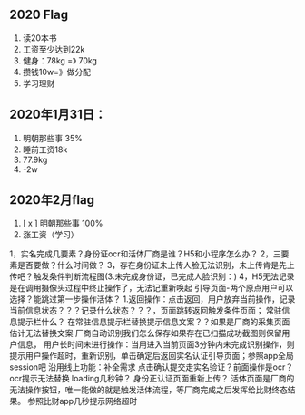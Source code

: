 ## 2020 Flag
1. 读20本书
2. 工资至少达到22k
3. 健身：78kg =》 70kg
4. 攒钱10w=》做分配
5. 学习理财

## 2020年1月31日：
1. 明朝那些事 35%
2. 睡前工资18k
3. 77.9kg
4. -2w

## 2020年2月flag
1. [ x ] 明朝那些事 100%
2. 涨工资（学习）




1，实名完成几要素？身份证ocr和活体厂商是谁？H5和小程序怎么办？
2，三要素是否要做？什么时间做？
3，存在身份证未上传人脸无法识别，未上传肯是先上传吧？触发条件判断流程图(3.未完成身份证，已完成人脸识别：)
4，H5无法记录是在调用摄像头过程中终止操作了，无法记重新唤起
引导页面-两个原点用户可以选择？能跳过第一步操作活体？
1.返回操作：点击返回，用户放弃当前操作，记录当前信息状态？？？记录什么状态？？？，页面跳转返回触发条件页面；
常驻信息提示栏什么？
在常驻信息提示栏替换提示信息文案？？如果是厂商的采集页面估计无法替换文案
厂商自动识别我们怎么保存如果存在已扫描成功截图则保留用户信息，
用户长时间未进行操作：当用进入当前页面3分钟内未完成识别操作，则提示用户操作超时，重新识别，单击确定后返回实名认证引导页面；参照app全局session吧
沿用线上功能：补全需求
点击确认提交走实名验证？前面操作是ocr？ocr提示无法替换
loading几秒钟？
身份正认证页面重新上传？
活体页面是厂商的无法操作按钮，唯一能做的就是触发活体流程，等厂商完成之后发挥给比财终态结果。
参照比财app几秒提示网络超时